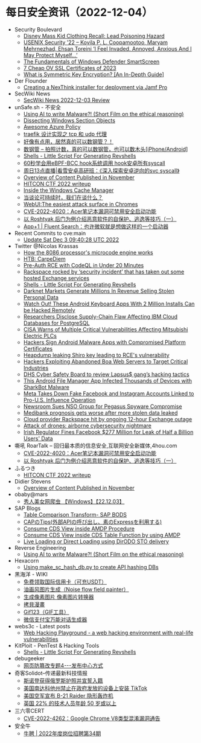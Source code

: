 # 每日安全资讯（2022-12-04）

- Security Boulevard
  - [Disney Mass Kid Clothing Recall: Lead Poisoning Hazard](https://securityboulevard.com/2022/12/disney-mass-kid-clothing-recall-lead-poisoning-hazard/)
  - [USENIX Security ’22 – Kovila P. L. Coopamootoo,  Maryam Mehrnezhad, Ehsan Toreini ‘I Feel Invaded, Annoyed, Anxious And I May Protect Myself…’](https://securityboulevard.com/2022/12/usenix-security-22-kovila-p-l-coopamootoo-maryam-mehrnezhad-ehsan-toreini-i-feel-invaded-annoyed-anxious-and-i-may-protect-myself/)
  - [The Fundamentals of Windows Defender SmartScreen](https://securityboulevard.com/2022/12/the-fundamentals-of-windows-defender-smartscreen/)
  - [7 Cheap OV SSL Certificates of 2023](https://securityboulevard.com/2022/12/7-cheap-ov-ssl-certificates-of-2023/)
  - [What is Symmetric Key Encryption? [An In-Depth Guide]](https://securityboulevard.com/2022/12/what-is-symmetric-key-encryption-an-in-depth-guide/)
- Der Flounder
  - [Creating a NexThink installer for deployment via Jamf Pro](https://derflounder.wordpress.com/2022/12/03/creating-a-nexthink-installer-for-deployment-via-jamf-pro/)
- SecWiki News
  - [SecWiki News 2022-12-03 Review](http://www.sec-wiki.com/?2022-12-03)
- unSafe.sh - 不安全
  - [Using AI to write Malware?! (Short Film on the ethical reasoning)](https://buaq.net/go-138416.html)
  - [Dissecting Windows Section Objects](https://buaq.net/go-138414.html)
  - [Awesome Azure Policy](https://buaq.net/go-138417.html)
  - [traefik 设计实现之 tcp 和 udp 代理](https://buaq.net/go-138418.html)
  - [好像有点用，居然真的可以数钢管？！](https://buaq.net/go-138419.html)
  - [数钢管 – 拍照计数，真的可以数钢管，也可以数木头[iPhone/Android]](https://buaq.net/go-138410.html)
  - [Shells - Little Script For Generating Revshells](https://buaq.net/go-138402.html)
  - [60秒学会用eBPF-BCC hook系统调用  hook安卓所有syscall](https://buaq.net/go-138400.html)
  - [周日13点直播|看雪安卓高研班：《深入探索安卓逆向的svc syscall》](https://buaq.net/go-138399.html)
  - [Overview of Content Published in November](https://buaq.net/go-138401.html)
  - [HITCON CTF 2022 writeup](https://buaq.net/go-138390.html)
  - [Inside the Windows Cache Manager](https://buaq.net/go-138389.html)
  - [当谈论可持续时，我们在谈什么？](https://buaq.net/go-138388.html)
  - [WebUI:The easiest attack surface in Chromes](https://buaq.net/go-138384.html)
  - [CVE-2022-4020：Acer笔记本漏洞可禁用安全启动功能](https://buaq.net/go-138375.html)
  - [以 Roshtyak 后门为例介绍恶意软件的自保护、逃逸等技巧（一）](https://buaq.net/go-138376.html)
  - [App+1 | Fluent Search：也许微软就是想做这样的一个启动器](https://buaq.net/go-138374.html)
- Recent Commits to cve:main
  - [Update Sat Dec  3 09:40:28 UTC 2022](https://github.com/trickest/cve/commit/9551221ce703d9ce1156e6c5d6f14ef6709ad899)
- Twitter @Nicolas Krassas
  - [How the 8086 processor's microcode engine works](https://twitter.com/Dinosn/status/1599118314789171200)
  - [HTB: CarpeDiem](https://twitter.com/Dinosn/status/1599093609084514304)
  - [Pre-Auth RCE with CodeQL in Under 20 Minutes](https://twitter.com/Dinosn/status/1599091816611352576)
  - [Rackspace rocked by ‘security incident’ that has taken out some hosted Exchange services](https://twitter.com/Dinosn/status/1599051435412312064)
  - [Shells - Little Script For Generating Revshells](https://twitter.com/Dinosn/status/1599049674718994432)
  - [Darknet Markets Generate Millions In Revenue Selling Stolen Personal Data](https://twitter.com/Dinosn/status/1599049629471215616)
  - [Watch Out! These Android Keyboard Apps With 2 Million Installs Can be Hacked Remotely](https://twitter.com/Dinosn/status/1598933902738923521)
  - [Researchers Disclose Supply-Chain Flaw Affecting IBM Cloud Databases for PostgreSQL](https://twitter.com/Dinosn/status/1598933824250925056)
  - [CISA Warns of Multiple Critical Vulnerabilities Affecting Mitsubishi Electric PLCs](https://twitter.com/Dinosn/status/1598933748589813760)
  - [Hackers Sign Android Malware Apps with Compromised Platform Certificates](https://twitter.com/Dinosn/status/1598933716537323523)
  - [Heapdump leaking Shiro key leading to RCE's vulnerability](https://twitter.com/Dinosn/status/1598933041811898368)
  - [Hackers Exploiting Abandoned Boa Web Servers to Target Critical Industries](https://twitter.com/Dinosn/status/1598932322509737985)
  - [DHS Cyber Safety Board to review Lapsus$ gang’s hacking tactics](https://twitter.com/Dinosn/status/1598930718943367168)
  - [This Android File Manager App Infected Thousands of Devices with SharkBot Malware](https://twitter.com/Dinosn/status/1598930652073984000)
  - [Meta Takes Down Fake Facebook and Instagram Accounts Linked to Pro-U.S. Influence Operation](https://twitter.com/Dinosn/status/1598930583387635712)
  - [Newsroom Sues NSO Group for Pegasus Spyware Compromise](https://twitter.com/Dinosn/status/1598930547094409216)
  - [Medibank prognosis gets worse after more stolen data leaked](https://twitter.com/Dinosn/status/1598919637843836933)
  - [Cloud provider Rackspace hit by ongoing 12-hour Exchange outage](https://twitter.com/Dinosn/status/1598919520910864384)
  - [Attack of drones: airborne cybersecurity nightmare](https://twitter.com/Dinosn/status/1598919417248722945)
  - [Irish Regulator Fines Facebook $277 Million for Leak of Half a Billion Users' Data](https://twitter.com/Dinosn/status/1598919369706217473)
- 嘶吼 RoarTalk – 回归最本质的信息安全,互联网安全新媒体,4hou.com
  - [CVE-2022-4020：Acer笔记本漏洞可禁用安全启动功能](https://www.4hou.com/posts/kM4v)
  - [以 Roshtyak 后门为例介绍恶意软件的自保护、逃逸等技巧（一）](https://www.4hou.com/posts/kM0r)
- ふるつき
  - [HITCON CTF 2022 writeup](https://furutsuki.hatenablog.com/entry/2022/12/03/172249)
- Didier Stevens
  - [Overview of Content Published in November](https://blog.didierstevens.com/2022/12/03/overview-of-content-published-in-november-8/)
- obaby@mars
  - [秀人美女网爬虫 【Windows】【22.12.03】](https://h4ck.org.cn/2022/12/%e7%a7%80%e4%ba%ba%e7%be%8e%e5%a5%b3%e7%bd%91%e7%88%ac%e8%99%ab-%e3%80%90windows%e3%80%91%e3%80%9022-12-03%e3%80%91/)
- SAP Blogs
  - [Table Comparison Transform- SAP BODS](https://blogs.sap.com/2022/12/03/table-comparison-transform-sap-bods/)
  - [CAPのTips(外部APIの呼び出し、素のExpressを利用する)](https://blogs.sap.com/2022/12/03/cap%e3%81%aetips%e5%a4%96%e9%83%a8api%e3%81%ae%e5%91%bc%e3%81%b3%e5%87%ba%e3%81%97%e3%80%81%e7%b4%a0%e3%81%aeexpress%e3%82%92%e5%88%a9%e7%94%a8%e3%81%99%e3%82%8b/)
  - [Consume CDS View inside AMDP Procedure](https://blogs.sap.com/2022/12/03/consume-cds-view-inside-amdp-procedure/)
  - [Consume CDS View inside CDS Table Function by using AMDP](https://blogs.sap.com/2022/12/03/consume-cds-view-inside-cds-table-function-by-using-amdp/)
  - [Live Loading or Direct Loading using DirODO STO delivery](https://blogs.sap.com/2022/12/03/live-loading-or-direct-loading-using-dirodo-sto-delivery/)
- Reverse Engineering
  - [Using AI to write Malware?! (Short Film on the ethical reasoning)](https://www.reddit.com/r/ReverseEngineering/comments/zbj2yj/using_ai_to_write_malware_short_film_on_the/)
- Hexacorn
  - [Using make_sc_hash_db.py to create API hashing DBs](https://www.hexacorn.com/blog/2022/12/03/using-make_sc_hash_db-py-to-create-api-hashing-dbs/)
- 黑海洋 - WIKI
  - [免费领取国际信用卡（可充USDT）](https://blog.upx8.com/3087)
  - [油画风图片生成（Noise flow field painter）](https://blog.upx8.com/3136)
  - [生成像素图片 像素图片转换器](https://blog.upx8.com/3135)
  - [拷貝漫畫](https://blog.upx8.com/3134)
  - [Gif123（GIF工具）](https://blog.upx8.com/3133)
  - [微信支付宝万能对话生成器](https://blog.upx8.com/3132)
- webs3c - Latest posts
  - [Web Hacking Playground - a web hacking environment with real-life vulnerabilities](https://webs3c.com/t/web-hacking-playground-a-web-hacking-environment-with-real-life-vulnerabilities/245#post_1)
- KitPloit - PenTest & Hacking Tools
  - [Shells - Little Script For Generating Revshells](http://www.kitploit.com/2022/12/shells-little-script-for-generating.html)
- debugeeker
  - [网页防篡改专题4---发布中心方式](https://mp.weixin.qq.com/s?__biz=MzU4NjY0NTExNA==&mid=2247487122&idx=1&sn=51cce009f5998d0d5910b6b352029fb6&chksm=fdf96587ca8eec915f238a98651911fd1d80163fa52fe0d64605a3bdf33b7ba8750fa14adea0&scene=58&subscene=0#rd)
- 奇客Solidot–传递最新科技情报
  - [斯诺登获得俄罗斯护照并宣誓入籍](https://www.solidot.org/story?sid=73550)
  - [美国南达科他州禁止在政府发放的设备上安装 TikTok](https://www.solidot.org/story?sid=73549)
  - [美国空军宣布 B-21 Raider 隐形轰炸机](https://www.solidot.org/story?sid=73548)
  - [英国 22% 的技术人员年龄 50 岁或以上](https://www.solidot.org/story?sid=73547)
- 三六零CERT
  - [CVE-2022-4262：Google Chrome V8类型混淆漏洞通告](https://mp.weixin.qq.com/s?__biz=MzU5MjEzOTM3NA==&mid=2247491631&idx=1&sn=23f6b889fb044adec5d046573adfb0c9&chksm=fe26e52ec9516c3893d2f61519c471f06c71fc7f6bec0eb8cc26efe21a1899f62f1ab3d93344&scene=58&subscene=0#rd)
- 安全牛
  - [牛聘 | 2022年度岗位招聘第34期](https://mp.weixin.qq.com/s?__biz=MjM5Njc3NjM4MA==&mid=2651120607&idx=1&sn=3ac293bbfb91f25dacba68d41b610dcb&chksm=bd14530c8a63da1a558feb196ae760ab642752f09e3ff7a6981e5811caa2cc90c33ade5afece&scene=58&subscene=0#rd)
